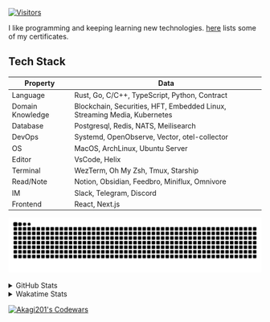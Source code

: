 <!-- markdownlint-disable MD041 MD010 MD033 -->
[![Visitors](https://api.visitorbadge.io/api/daily?path=Akagi201%2FAkagi201&label=Visitors%20Today&countColor=%2337d67a)](https://visitorbadge.io/status?path=Akagi201%2FAkagi201)

I like programming and keeping learning new technologies. [here](https://github.com/Akagi201/blockchain) lists some of my certificates.

## Tech Stack

| Property         	| Data                                                                               	|
|------------------	|------------------------------------------------------------------------------------	|
| Language         	| Rust, Go, C/C++, TypeScript, Python, Contract                                       |
| Domain Knowledge 	| Blockchain, Securities, HFT, Embedded Linux, Streaming Media, Kubernetes            |
| Database         	| Postgresql, Redis, NATS, Meilisearch                                                   |
| DevOps            | Systemd, OpenObserve, Vector, otel-collector                                        |
| OS               	| MacOS, ArchLinux, Ubuntu Server                                                     |
| Editor           	| VsCode, Helix                                                                       |
| Terminal          | WezTerm, Oh My Zsh, Tmux, Starship                                                  |
| Read/Note         | Notion, Obsidian, Feedbro, Miniflux, Omnivore                                       |
| IM               	| Slack, Telegram, Discord                                                            |
| Frontend          | React, Next.js                                                                      |

[![github contribution grid snake animation](https://raw.githubusercontent.com/Akagi201/Akagi201/output/github-contribution-grid-snake.svg#gh-light-mode-only)](https://github.com/Akagi201)

<details>
<summary>GitHub Stats</summary>
  <a href="https://github.com/Akagi201"><img alt="Profile Detail" src="https://raw.githubusercontent.com/Akagi201/Akagi201/master/profile-summary-card-output/dracula/0-profile-details.svg" /></a>
  <a href="https://github.com/Akagi201"><img alt="Github Stats" src="https://raw.githubusercontent.com/Akagi201/Akagi201/master/profile-summary-card-output/dracula/3-stats.svg" /></a>
  <a href="https://github.com/Akagi201"><img alt="Lang By Commits" src="https://raw.githubusercontent.com/Akagi201/Akagi201/master/profile-summary-card-output/dracula/2-most-commit-language.svg" /></a>
</details>

<details>
<summary>Wakatime Stats</summary>
<br>

<!--START_SECTION:waka-->

```txt
From: 28 March 2024 - To: 04 April 2024

Total Time: 39 hrs 50 mins

Other              26 hrs 54 mins  █████████████████░░░░░░░░   67.52 %
Rust               7 hrs 50 mins   █████░░░░░░░░░░░░░░░░░░░░   19.67 %
sh                 3 hrs 30 mins   ██▒░░░░░░░░░░░░░░░░░░░░░░   08.81 %
Markdown           56 mins         ▓░░░░░░░░░░░░░░░░░░░░░░░░   02.36 %
TOML               21 mins         ▒░░░░░░░░░░░░░░░░░░░░░░░░   00.92 %
Python             5 mins          ░░░░░░░░░░░░░░░░░░░░░░░░░   00.24 %
JSON               3 mins          ░░░░░░░░░░░░░░░░░░░░░░░░░   00.13 %
Go                 2 mins          ░░░░░░░░░░░░░░░░░░░░░░░░░   00.12 %
Text               2 mins          ░░░░░░░░░░░░░░░░░░░░░░░░░   00.08 %
Bash               1 min           ░░░░░░░░░░░░░░░░░░░░░░░░░   00.05 %
```

<!--END_SECTION:waka-->

</details>

<a href="https://www.codewars.com/users/Akagi201"><img alt="Akagi201's Codewars" src="https://www.codewars.com/users/Akagi201/badges/small"></a>
